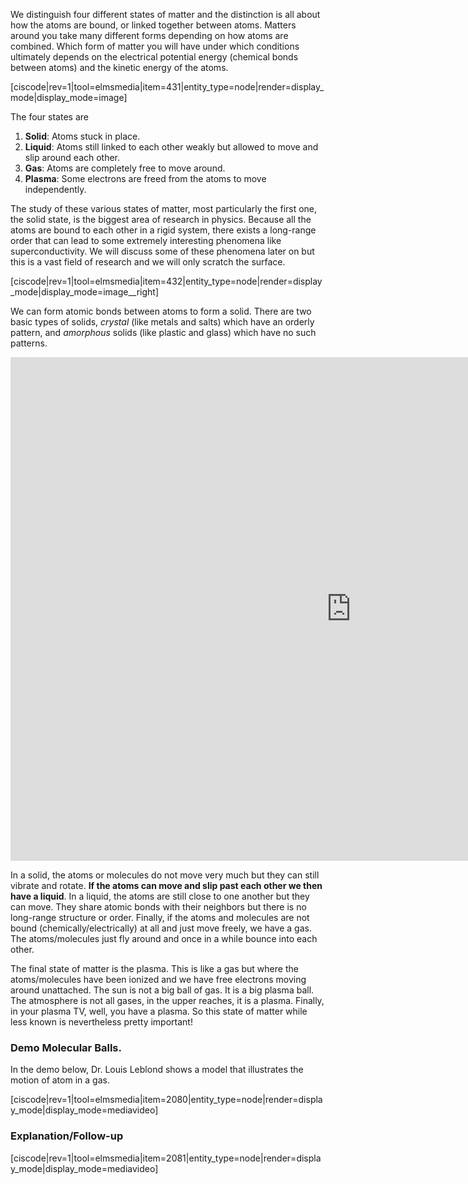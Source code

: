 We distinguish four different states of matter and the distinction is all about how the atoms are bound, or linked together between atoms. Matters around you take many different forms depending on how atoms are combined. Which form of matter you will have under which conditions ultimately depends on the electrical potential energy (chemical bonds between atoms) and the kinetic energy of the atoms.

[ciscode|rev=1|tool=elmsmedia|item=431|entity_type=node|render=display_mode|display_mode=image]

  
The four states are

1. **Solid**: Atoms stuck in place.
2. **Liquid**: Atoms still linked to each other weakly but allowed to move and slip around each other.
3. **Gas**: Atoms are completely free to move around.
4. **Plasma**: Some electrons are freed from the atoms to move independently.

The study of these various states of matter, most particularly the first one, the solid state, is the biggest area of research in physics. Because all the atoms are bound to each other in a rigid system, there exists a long-range order that can lead to some extremely interesting phenomena like superconductivity. We will discuss some of these phenomena later on but this is a vast field of research and we will only scratch the surface.

[ciscode|rev=1|tool=elmsmedia|item=432|entity_type=node|render=display_mode|display_mode=image__right] 

We can form atomic bonds between atoms to form a solid. There are two basic types of solids, _crystal_ (like metals and salts) which have an orderly pattern, and _amorphous_ solids (like plastic and glass) which have no such patterns.

<iframe src="https://h5p.org/h5p/embed/79250" width="1090" height="806" frameborder="0" allowfullscreen="allowfullscreen"></iframe><script src="https://h5p.org/sites/all/modules/h5p/library/js/h5p-resizer.js" charset="UTF-8"></script>


In a solid, the atoms or molecules do not move very much but they can still vibrate and rotate. **If the atoms can move and slip past each other we then have a liquid**. In a liquid, the atoms are still close to one another but they can move. They share atomic bonds with their neighbors but there is no long-range structure or order. Finally, if the atoms and molecules are not bound (chemically/electrically) at all and just move freely, we have a gas. The atoms/molecules just fly around and once in a while bounce into each other.  
  
The final state of matter is the plasma. This is like a gas but where the atoms/molecules have been ionized and we have free electrons moving around unattached. The sun is not a big ball of gas. It is a big plasma ball. The atmosphere is not all gases, in the upper reaches, it is a plasma. Finally, in your plasma TV, well, you have a plasma. So this state of matter while less known is nevertheless pretty important!

### Demo Molecular Balls.

In the demo below, Dr. Louis Leblond shows a model that illustrates the motion of atom in a gas.

[ciscode|rev=1|tool=elmsmedia|item=2080|entity_type=node|render=display_mode|display_mode=mediavideo]

### Explanation/Follow-up

[ciscode|rev=1|tool=elmsmedia|item=2081|entity_type=node|render=display_mode|display_mode=mediavideo]